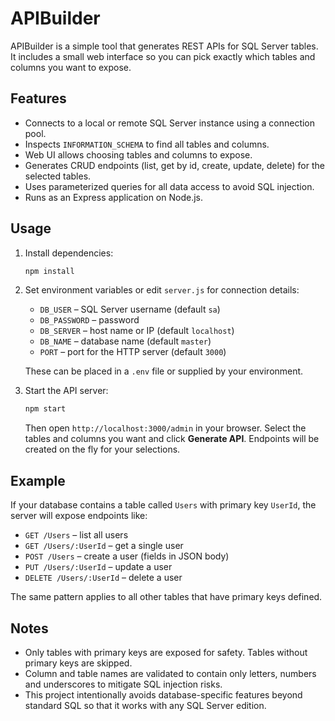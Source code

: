 # APIBuilder

APIBuilder is a simple tool that generates REST APIs for SQL Server tables. It includes a small web interface so you can pick exactly which tables and columns you want to expose.

## Features

- Connects to a local or remote SQL Server instance using a connection pool.
- Inspects `INFORMATION_SCHEMA` to find all tables and columns.
- Web UI allows choosing tables and columns to expose.
- Generates CRUD endpoints (list, get by id, create, update, delete) for the selected tables.
- Uses parameterized queries for all data access to avoid SQL injection.
- Runs as an Express application on Node.js.

## Usage

1. Install dependencies:

   ```bash
   npm install
   ```

2. Set environment variables or edit `server.js` for connection details:

   - `DB_USER` – SQL Server username (default `sa`)
   - `DB_PASSWORD` – password
   - `DB_SERVER` – host name or IP (default `localhost`)
   - `DB_NAME` – database name (default `master`)
   - `PORT` – port for the HTTP server (default `3000`)

   These can be placed in a `.env` file or supplied by your environment.

3. Start the API server:

   ```bash
   npm start
   ```

   Then open `http://localhost:3000/admin` in your browser. Select the tables and
   columns you want and click **Generate API**. Endpoints will be created on the
   fly for your selections.

## Example

If your database contains a table called `Users` with primary key `UserId`, the server will expose endpoints like:

- `GET /Users` – list all users
- `GET /Users/:UserId` – get a single user
- `POST /Users` – create a user (fields in JSON body)
- `PUT /Users/:UserId` – update a user
- `DELETE /Users/:UserId` – delete a user

The same pattern applies to all other tables that have primary keys defined.

## Notes

- Only tables with primary keys are exposed for safety. Tables without primary keys are skipped.
- Column and table names are validated to contain only letters, numbers and underscores to mitigate SQL injection risks.
- This project intentionally avoids database-specific features beyond standard SQL so that it works with any SQL Server edition.

